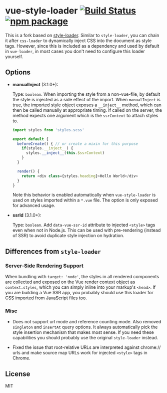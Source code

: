 # vue-style-loader [![Build Status](https://circleci.com/gh/vuejs/vue-style-loader/tree/master.svg?style=shield)](https://circleci.com/gh/vuejs/vue-loader/tree/master) [![npm package](https://img.shields.io/npm/v/vue-style-loader.svg)](https://www.npmjs.com/package/vue-style-loader)

This is a fork based on [style-loader](https://github.com/webpack/style-loader). Similar to `style-loader`, you can chain it after `css-loader` to dynamically inject CSS into the document as style tags. However, since this is included as a dependency and used by default in `vue-loader`, in most cases you don't need to configure this loader yourself.

## Options

- **manualInject** (3.1.0+):

  Type: `boolean`. When importing the style from a non-vue-file, by default the style is injected as a side effect of the import. When `manualInject` is true, the imported style object exposes a `__inject__` method, which can then be called manually at appropriate timing. If called on the server, the method expects one argument which is the `ssrContext` to attach styles to.

  ``` js
  import styles from 'styles.scss'

  export default {
    beforeCreate() { // or create a mixin for this purpose
      if(styles.__inject__) {
        styles.__inject__(this.$ssrContext)
      }
    }

    render() {
      return <div class={styles.heading}>Hello World</div>
    }
  }
  ```

  Note this behavior is enabled automatically when `vue-style-loader` is used on styles imported within a `*.vue` file. The option is only exposed for advanced usage.

- **ssrId** (3.1.0+):

  Type: `boolean`. Add `data-vue-ssr-id` attribute to injected `<style>` tags even when not in Node.js. This can be used with pre-rendering (instead of SSR) to avoid duplicate style injection on hydration.

## Differences from `style-loader`

### Server-Side Rendering Support

When bundling with `target: 'node'`, the styles in all rendered components are collected and exposed on the Vue render context object as `context.styles`, which you can simply inline into your markup's `<head>`. If you are building a Vue SSR app, you probably should use this loader for CSS imported from JavaScript files too.

### Misc

- Does not support url mode and reference counting mode. Also removed `singleton` and `insertAt` query options. It always automatically pick the style insertion mechanism that makes most sense. If you need these capabilities you should probably use the original `style-loader` instead.

- Fixed the issue that root-relative URLs are interpreted against chrome:// urls and make source map URLs work for injected `<style>` tags in Chrome.

## License

MIT
